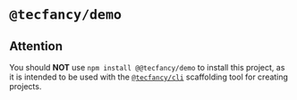 # `@tecfancy/demo`

## Attention

You should **NOT** use `npm install @@tecfancy/demo` to install this project, as it is intended to be used with the [`@tecfancy/cli`](https://www.npmjs.com/package/@tecfancy/cli) scaffolding tool for creating projects.
